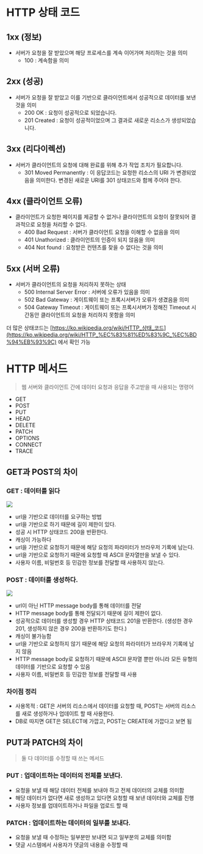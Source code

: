 # HTTP 상태 코드

## 1xx (정보)

- 서버가 요청을 잘 받았으며 해당 프로세스를 계속 이어가며 처리하는 것을 의미
    - 100 : 계속함을 의미

## 2xx (성공)

- 서버가 요청을 잘 받았고 이를 기반으로 클라이언트에서 성공적으로 데이터를 보낸 것을 의미
    - 200 OK : 요청이 성공적으로 되었습니다.
    - 201 Created : 요청이 성공적이었으며 그 결과로 새로운 리소스가 생성되었습니다.

## 3xx (리다이렉션)

- 서버가 클라이언트의 요청에 대해 완료를 위해 추가 작업 조치가 필요합니다.
    - 301 Moved Permanently : 이 응답코드는 요청한 리소스의 URI 가 변경되었음을 의미한다. 변경된 새로운 URI를 301 상태코드와 함께 주어야 한다.

## 4xx (클라이언트 오류)

- 클라이언트가 요청한 페이지를 제공할 수 없거나 클라이언트의 요청이 잘못되어 결과적으로 요청을 처리할 수 없다.
    - 400 Bad Request : 서버가 클라이언트 요청을 이해할 수 없음을 의미
    - 401 Unathorized : 클라이언트의 인증이 되지 않음을 의미
    - 404 Not found :  요청받은 컨텐츠를 찾을 수 없다는 것을 의미

## 5xx (서버 오류)

- 서버가 클라이언트의 요청을 처리하지 못하는 상태
    - 500 Internal Server Error : 서버에 오류가 있음을 의미
    - 502 Bad Gateway : 게이트웨이 또는 프록시서버가 오류가 생겼음을 의미
    - 504 Gateway Timeout : 게이트웨이 또는 프록시서버가 정해진 Timeout 시간동안 클라이언트의 요청을 처리하지 못함을 의미

더 많은 상태코드는 [https://ko.wikipedia.org/wiki/HTTP_상태_코드](https://ko.wikipedia.org/wiki/HTTP_%EC%83%81%ED%83%9C_%EC%BD%94%EB%93%9C) 에서 확인 가능

# HTTP 메서드

> 웹 서버와 클라이언트 간에 데이터 요청과 응답을 주고받을 때 사용되는 명령어
> 
- GET
- POST
- PUT
- HEAD
- DELETE
- PATCH
- OPTIONS
- CONNECT
- TRACE

## GET과 POST의 차이

### GET : 데이터를 읽다

![](https://velog.velcdn.com/images/ming0820/post/9e509c8d-d049-42a6-8a73-53992a554594/image.png)


- url을 기반으로 데이터를 요구하는 방법
- url을 기반으로 하기 때문에 길이 제한이 있다.
- 성공 시 HTTP 상태코드 200을 반환한다.
- 캐싱이 가능하다
- url을 기반으로 요청하기 때문에 해당 요청의 파라미터가 브라우저 기록에 남는다.
- url을 기반으로 요청하기 때문에 요청할 때 ASCII 문자열만을 보낼 수 있다.
- 사용자 이름, 비밀번호 등 민감한 정보를 전달할 때 사용하지 않는다.

### POST : 데이터를 생성하다.

![](https://velog.velcdn.com/images/ming0820/post/3f9c3fd5-87fc-4f56-af69-be898491dec6/image.png)


- url이 아닌 HTTP message body를 통해 데이터를 전달
- HTTP message body를 통해 전달되기 때문에 길이 제한이 없다.
- 성공적으로 데이터를 생성할 경우 HTTP 상태코드 201을 반환한다. (생성한 경우 201, 생성하지 않은 경우 200을 반환하기도 한다.)
- 캐싱이 불가능함
- url을 기반으로 요청하지 않기 때문에 해당 요청의 파라미터가 브라우저 기록에 남지 않음
- HTTP message body로 요청하기 때문에 ASCII 문자열 뿐만 아니라 모든 유형의 데이터를 기반으로 요청할 수 있음
- 사용자 이름, 비밀번호 등 민감한 정보를 전달할 때 사용

### 차이점 정리

- 사용목적 : GET은 서버의 리소스에서 데이터를 요청할 때, POST는 서버의 리소스를 새로 생성하거나 업데이트 할 때 사용한다.
- DB로 따지면 GET은 SELECT에 가깝고, POST는 CREATE에 가깝다고 보면 됨

## PUT과 PATCH의 차이

> 둘 다 데이터를 수정할 때 쓰는 메서드
> 

### PUT : 업데이트하는 데이터의 전체를 보낸다.

- 요청을 보낼 때 해당 데이터 전체를 보내야 하고 전체 데이터의 교체를 의미함
- 해당 데이터가 없다면 새로 생성하고 있다면 요청할 때 보낸 데이터와 교체를 진행
- 사용자 정보를 업데이트하거나 파일을 업로드 할 때

### PATCH : 업데이트하는 데이터의 일부를 보내다.

- 요청을 보낼 때 수정하는 일부분만 보내면 되고 일부분의 교체를 의미함
- 댓글 시스템에서 사용자가 댓글의 내용을 수정할 때